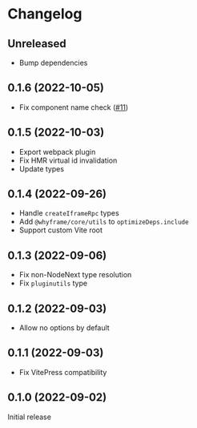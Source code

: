 # Changelog

## Unreleased

- Bump dependencies

## 0.1.6 (2022-10-05)

- Fix component name check ([#11](https://github.com/bluwy/whyframe/issues/11))

## 0.1.5 (2022-10-03)

- Export webpack plugin
- Fix HMR virtual id invalidation
- Update types

## 0.1.4 (2022-09-26)

- Handle `createIframeRpc` types
- Add `@whyframe/core/utils` to `optimizeDeps.include`
- Support custom Vite root

## 0.1.3 (2022-09-06)

- Fix non-NodeNext type resolution
- Fix `pluginutils` type

## 0.1.2 (2022-09-03)

- Allow no options by default

## 0.1.1 (2022-09-03)

- Fix VitePress compatibility

## 0.1.0 (2022-09-02)

Initial release

